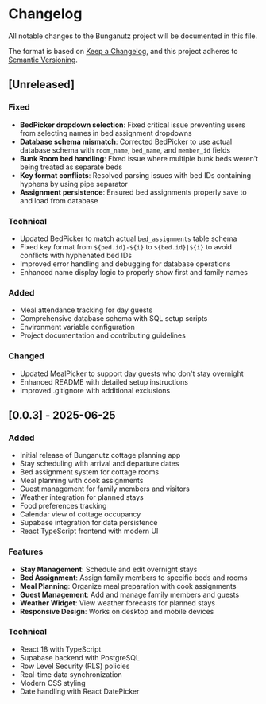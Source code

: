 # Changelog

All notable changes to the Bunganutz project will be documented in this file.

The format is based on [Keep a Changelog](https://keepachangelog.com/en/1.0.0/),
and this project adheres to [Semantic Versioning](https://semver.org/spec/v2.0.0.html).

## [Unreleased]

### Fixed
- **BedPicker dropdown selection**: Fixed critical issue preventing users from selecting names in bed assignment dropdowns
- **Database schema mismatch**: Corrected BedPicker to use actual database schema with `room_name`, `bed_name`, and `member_id` fields
- **Bunk Room bed handling**: Fixed issue where multiple bunk beds weren't being treated as separate beds
- **Key format conflicts**: Resolved parsing issues with bed IDs containing hyphens by using pipe separator
- **Assignment persistence**: Ensured bed assignments properly save to and load from database

### Technical
- Updated BedPicker to match actual `bed_assignments` table schema
- Fixed key format from `${bed.id}-${i}` to `${bed.id}|${i}` to avoid conflicts with hyphenated bed IDs
- Improved error handling and debugging for database operations
- Enhanced name display logic to properly show first and family names

### Added
- Meal attendance tracking for day guests
- Comprehensive database schema with SQL setup scripts
- Environment variable configuration
- Project documentation and contributing guidelines

### Changed
- Updated MealPicker to support day guests who don't stay overnight
- Enhanced README with detailed setup instructions
- Improved .gitignore with additional exclusions

## [0.0.3] - 2025-06-25

### Added
- Initial release of Bunganutz cottage planning app
- Stay scheduling with arrival and departure dates
- Bed assignment system for cottage rooms
- Meal planning with cook assignments
- Guest management for family members and visitors
- Weather integration for planned stays
- Food preferences tracking
- Calendar view of cottage occupancy
- Supabase integration for data persistence
- React TypeScript frontend with modern UI

### Features
- **Stay Management**: Schedule and edit overnight stays
- **Bed Assignment**: Assign family members to specific beds and rooms
- **Meal Planning**: Organize meal preparation with cook assignments
- **Guest Management**: Add and manage family members and guests
- **Weather Widget**: View weather forecasts for planned stays
- **Responsive Design**: Works on desktop and mobile devices

### Technical
- React 18 with TypeScript
- Supabase backend with PostgreSQL
- Row Level Security (RLS) policies
- Real-time data synchronization
- Modern CSS styling
- Date handling with React DatePicker 